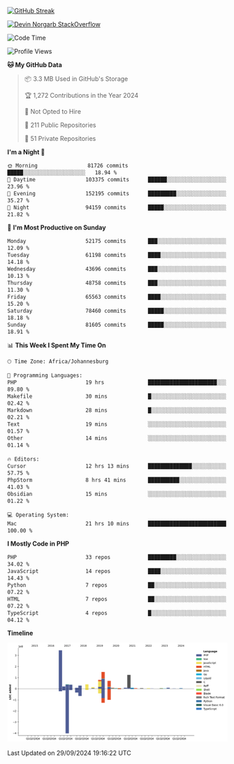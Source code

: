
[![GitHub Streak](http://github-readme-streak-stats.herokuapp.com?user=DevinNorgarb&date_format=M%20j%5B%2C%20Y%5D)]()


[![Devin Norgarb StackOverflow](https://github-readme-stackoverflow.vercel.app/?userID=4993755)](https://stackoverflow.com/users/4993755/devin-norgarb)

<!--START_SECTION:waka-->
![Code Time](http://img.shields.io/badge/Code%20Time-9%2C144%20hrs%207%20mins-blue)

![Profile Views](http://img.shields.io/badge/Profile%20Views-5-blue)

**🐱 My GitHub Data** 

> 📦 3.3 MB Used in GitHub's Storage 
 > 
> 🏆 1,272 Contributions in the Year 2024
 > 
> 🚫 Not Opted to Hire
 > 
> 📜 211 Public Repositories 
 > 
> 🔑 51 Private Repositories 
 > 
**I'm a Night 🦉** 

```text
🌞 Morning                81726 commits       █████░░░░░░░░░░░░░░░░░░░░   18.94 % 
🌆 Daytime                103375 commits      ██████░░░░░░░░░░░░░░░░░░░   23.96 % 
🌃 Evening                152195 commits      █████████░░░░░░░░░░░░░░░░   35.27 % 
🌙 Night                  94159 commits       █████░░░░░░░░░░░░░░░░░░░░   21.82 % 
```
📅 **I'm Most Productive on Sunday** 

```text
Monday                   52175 commits       ███░░░░░░░░░░░░░░░░░░░░░░   12.09 % 
Tuesday                  61198 commits       ████░░░░░░░░░░░░░░░░░░░░░   14.18 % 
Wednesday                43696 commits       ███░░░░░░░░░░░░░░░░░░░░░░   10.13 % 
Thursday                 48758 commits       ███░░░░░░░░░░░░░░░░░░░░░░   11.30 % 
Friday                   65563 commits       ████░░░░░░░░░░░░░░░░░░░░░   15.20 % 
Saturday                 78460 commits       █████░░░░░░░░░░░░░░░░░░░░   18.18 % 
Sunday                   81605 commits       █████░░░░░░░░░░░░░░░░░░░░   18.91 % 
```


📊 **This Week I Spent My Time On** 

```text
🕑︎ Time Zone: Africa/Johannesburg

💬 Programming Languages: 
PHP                      19 hrs              ██████████████████████░░░   89.80 % 
Makefile                 30 mins             █░░░░░░░░░░░░░░░░░░░░░░░░   02.42 % 
Markdown                 28 mins             █░░░░░░░░░░░░░░░░░░░░░░░░   02.21 % 
Text                     19 mins             ░░░░░░░░░░░░░░░░░░░░░░░░░   01.57 % 
Other                    14 mins             ░░░░░░░░░░░░░░░░░░░░░░░░░   01.14 % 

🔥 Editors: 
Cursor                   12 hrs 13 mins      ██████████████░░░░░░░░░░░   57.75 % 
PhpStorm                 8 hrs 41 mins       ██████████░░░░░░░░░░░░░░░   41.03 % 
Obsidian                 15 mins             ░░░░░░░░░░░░░░░░░░░░░░░░░   01.22 % 

💻 Operating System: 
Mac                      21 hrs 10 mins      █████████████████████████   100.00 % 
```

**I Mostly Code in PHP** 

```text
PHP                      33 repos            █████████░░░░░░░░░░░░░░░░   34.02 % 
JavaScript               14 repos            ████░░░░░░░░░░░░░░░░░░░░░   14.43 % 
Python                   7 repos             ██░░░░░░░░░░░░░░░░░░░░░░░   07.22 % 
HTML                     7 repos             ██░░░░░░░░░░░░░░░░░░░░░░░   07.22 % 
TypeScript               4 repos             █░░░░░░░░░░░░░░░░░░░░░░░░   04.12 % 
```



**Timeline**

![Lines of Code chart](https://raw.githubusercontent.com/DevinNorgarb/DevinNorgarb/main/assets/bar_graph.png)


 Last Updated on 29/09/2024 19:16:22 UTC
<!--END_SECTION:waka-->

